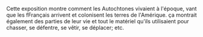 Cette exposition montre comment les Autochtones vivaient à l'époque, vant que les fFrançais arrivent et colonisent les terres de l'Amérique. ça montrait également des parties de leur vie et tout le matériel qu'ils utilisaient pour chasser, se défentre, se vêtir, se déplacer; etc.
